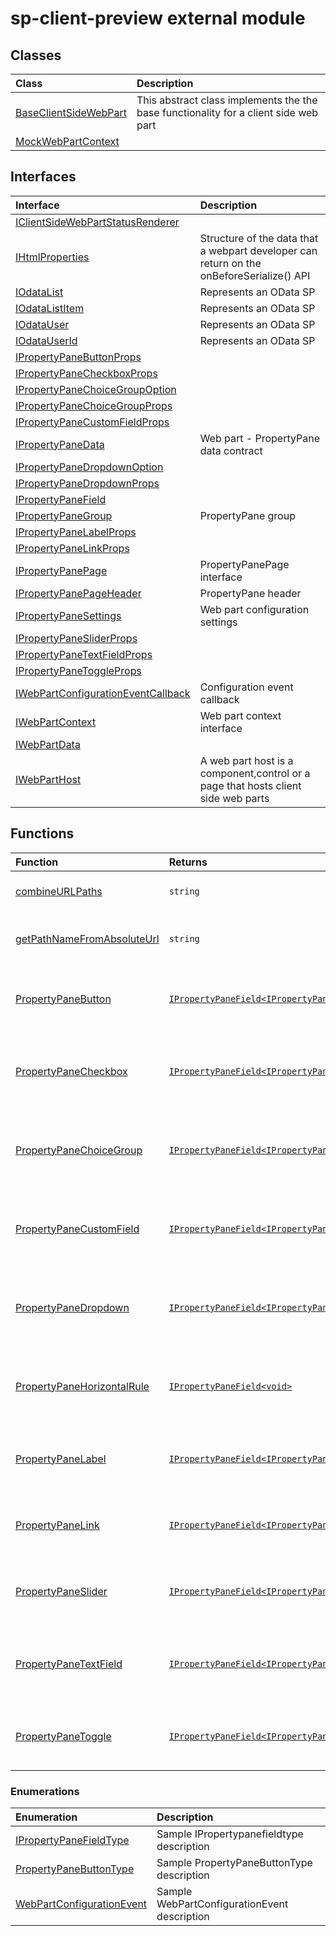 # sp-client-preview external module



## Classes

| Class	   |  Description |
|:-------------|:---------------|
| [BaseClientSideWebPart](baseclientsidewebpart.md)     | This abstract class implements the the base functionality for a client side web part |
| [MockWebPartContext](mockwebpartcontext.md)     |  |



## Interfaces

| Interface	   |  Description |
|:-------------|:---------------|
| [IClientSideWebPartStatusRenderer](iclientsidewebpartstatusrenderer.md)   |   |
| [IHtmlProperties](ihtmlproperties.md)   | Structure of the data that a webpart developer can return on the onBeforeSerialize() API  |
| [IOdataList](iodatalist.md)   | Represents an OData SP  |
| [IOdataListItem](iodatalistitem.md)   | Represents an OData SP  |
| [IOdataUser](iodatauser.md)   | Represents an OData SP  |
| [IOdataUserId](iodatauserid.md)   | Represents an OData SP  |
| [IPropertyPaneButtonProps](ipropertypanebuttonprops.md)   |   |
| [IPropertyPaneCheckboxProps](ipropertypanecheckboxprops.md)   |   |
| [IPropertyPaneChoiceGroupOption](ipropertypanechoicegroupoption.md)   |   |
| [IPropertyPaneChoiceGroupProps](ipropertypanechoicegroupprops.md)   |   |
| [IPropertyPaneCustomFieldProps](ipropertypanecustomfieldprops.md)   |   |
| [IPropertyPaneData](ipropertypanedata.md)   | Web part - PropertyPane data contract  |
| [IPropertyPaneDropdownOption](ipropertypanedropdownoption.md)   |   |
| [IPropertyPaneDropdownProps](ipropertypanedropdownprops.md)   |   |
| [IPropertyPaneField](ipropertypanefield.md)   |   |
| [IPropertyPaneGroup](ipropertypanegroup.md)   | PropertyPane group  |
| [IPropertyPaneLabelProps](ipropertypanelabelprops.md)   |   |
| [IPropertyPaneLinkProps](ipropertypanelinkprops.md)   |   |
| [IPropertyPanePage](ipropertypanepage.md)   | PropertyPanePage interface  |
| [IPropertyPanePageHeader](ipropertypanepageheader.md)   | PropertyPane header  |
| [IPropertyPaneSettings](ipropertypanesettings.md)   | Web part configuration settings  |
| [IPropertyPaneSliderProps](ipropertypanesliderprops.md)   |   |
| [IPropertyPaneTextFieldProps](ipropertypanetextfieldprops.md)   |   |
| [IPropertyPaneToggleProps](ipropertypanetoggleprops.md)   |   |
| [IWebPartConfigurationEventCallback](iwebpartconfigurationeventcallback.md)   | Configuration event callback  |
| [IWebPartContext](iwebpartcontext.md)   | Web part context interface  |
| [IWebPartData](iwebpartdata.md)   |   |
| [IWebPartHost](iwebparthost.md)   | A web part host is a component,control or a page that hosts client side web parts  |



## Functions

| Function	   | Returns | Description |
|:-------------|:------|:---------------|
| [combineURLPaths](combineurlpaths~jcms9.md) |`string`  | Combines any number of URL paths  |
| [getPathNameFromAbsoluteUrl](getpathnamefromabsoluteurl~uobc9.md) |`string`  | Get's the path name from an absolute url  |
| [PropertyPaneButton](propertypanebutton~1guo9.md) |[`IPropertyPaneField<IPropertyPaneButtonProps>`](../sp-client-preview/ipropertypanefield.md)  | Helper method to create a Button on the PropertyPane  |
| [PropertyPaneCheckbox](propertypanecheckbox~tnjq9.md) |[`IPropertyPaneField<IPropertyPaneCheckboxProps>`](../sp-client-preview/ipropertypanefield.md)  | Helper method to create a Checkbox on the PropertyPane  |
| [PropertyPaneChoiceGroup](propertypanechoicegroup~2m0w9.md) |[`IPropertyPaneField<IPropertyPaneChoiceGroupProps>`](../sp-client-preview/ipropertypanefield.md)  | Helper method to create a Choice Group on the PropertyPane  |
| [PropertyPaneCustomField](propertypanecustomfield~xr2i9.md) |[`IPropertyPaneField<IPropertyPaneCustomFieldProps>`](../sp-client-preview/ipropertypanefield.md)  | Helper method to create a Choice Group on the PropertyPane  |
| [PropertyPaneDropdown](propertypanedropdown~edlq9.md) |[`IPropertyPaneField<IPropertyPaneDropdownProps>`](../sp-client-preview/ipropertypanefield.md)  | Helper method to create a Dropdown on the PropertyPane  |
| [PropertyPaneHorizontalRule](propertypanehorizontalrule~vuly9.md) |[`IPropertyPaneField<void>`](../sp-client-preview/ipropertypanefield.md)  | Helper method to create a Horizontal Rule on the PropertyPane  |
| [PropertyPaneLabel](propertypanelabel~9upq9.md) |[`IPropertyPaneField<IPropertyPaneLabelProps>`](../sp-client-preview/ipropertypanefield.md)  | Helper method to create a Label on the PropertyPane  |
| [PropertyPaneLink](propertypanelink~7ses9.md) |[`IPropertyPaneField<IPropertyPaneLinkProps>`](../sp-client-preview/ipropertypanefield.md)  | Helper method to create a Link on the PropertyPane  |
| [PropertyPaneSlider](propertypaneslider~gqcs9.md) |[`IPropertyPaneField<IPropertyPaneSliderProps>`](../sp-client-preview/ipropertypanefield.md)  | Helper method to create a Slider on the PropertyPane  |
| [PropertyPaneTextField](propertypanetextfield~zv7c9.md) |[`IPropertyPaneField<IPropertyPaneTextFieldProps>`](../sp-client-preview/ipropertypanefield.md)  | Helper method to create a TextField on the PropertyPane  |
| [PropertyPaneToggle](propertypanetoggle~3vb09.md) |[`IPropertyPaneField<IPropertyPaneToggleProps>`](../sp-client-preview/ipropertypanefield.md)  | Helper method to create a Toggle on the PropertyPane  |


### Enumerations

| Enumeration	   | Description|
|:-----------|:------------|
|[IPropertyPaneFieldType](ipropertypanefieldtype.md)    | Sample IPropertypanefieldtype description |
|[PropertyPaneButtonType](propertypanebuttontype.md)    | Sample PropertyPaneButtonType description |
|[WebPartConfigurationEvent](webpartconfigurationevent.md)    | Sample WebPartConfigurationEvent description |




